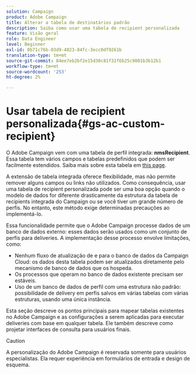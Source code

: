 ```yaml
---
solution: Campaign
product: Adobe Campaign
title: Alterar a tabela de destinatários padrão
description: Saiba como usar uma tabela de recipient personalizada
feature: Visão geral
role: Data Engineer
level: Beginner
exl-id: 0b71c76b-03d9-4023-84fc-3ecc0df9261b
translation-type: tm+mt
source-git-commit: 84ee7eb2bf2e15d30c81f32f6b25c9801b3b12b1
workflow-type: tm+mt
source-wordcount: '253'
ht-degree: 2%

---
```


# Usar tabela de recipient personalizada{#gs-ac-custom-recipient}

O Adobe Campaign vem com uma tabela de perfil integrada: **nmsRecipient**. Essa tabela tem vários campos e tabelas predefinidos que podem ser facilmente estendidos. Saiba mais sobre esta tabela em [this page](datamodel.md#ootb-profiles).

A extensão de tabela integrada oferece flexibilidade, mas não permite remover alguns campos ou links não utilizados. Como consequência, usar uma tabela de recipient personalizada pode ser uma boa opção quando o modelo de dados for diferente drasticamente da estrutura da tabela de recipients integrada do Campaign ou se você tiver um grande número de perfis.  No entanto, este método exige determinadas precauções ao implementá-lo.

Essa funcionalidade permite que o Adobe Campaign processe dados de um banco de dados externo: esses dados serão usados como um conjunto de perfis para deliveries. A implementação desse processo envolve limitações, como:

* Nenhum fluxo de atualização de e para o banco de dados da Campaign Cloud: os dados desta tabela podem ser atualizados diretamente pelo mecanismo de banco de dados que os hospeda.
* Os processos que operam no banco de dados existente precisam ser estáveis.
* Uso de um banco de dados de perfil com uma estrutura não padrão: possibilidade de delivery em perfis salvos em várias tabelas com várias estruturas, usando uma única instância.

Esta seção descreve os pontos principais para mapear tabelas existentes no Adobe Campaign e as configurações a serem aplicadas para executar deliveries com base em qualquer tabela. Ele também descreve como projetar interfaces de consulta para usuários finais.

>[!CAUTION]
>
>A personalização do Adobe Campaign é reservada somente para usuários especialistas. Ela requer experiência em formulários de entrada e design de esquema.

